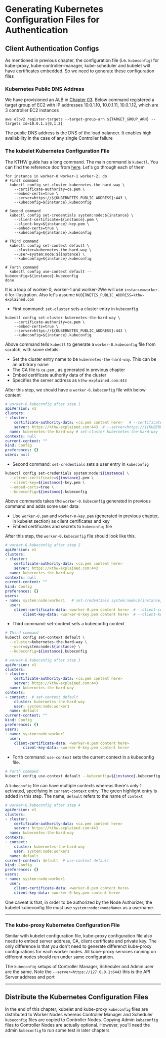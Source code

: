 # Generating Kubernetes Configuration Files for Authentication

## Client Authentication Configs

As mentioned in previous chapter, the configuration file (i.e. `kubeconfig`) for kube-proxy, kube-controller-manager, kube-scheduler and kubelet will have certificates embedded. So we need to generate these configuration files

### Kubernetes Public DNS Address

We have provisioned an ALB in [Chapter 03](https://github.com/prabhatsharma/kubernetes-the-hard-way-aws/blob/master/docs/03-compute-resources.md#kubernetes-public-access---create-a-network-load-balancer). Below command registered a target group of EC2 with IP addresses 10.0.1.10, 10.0.1.11, 10.0.1.12, which are 3 controller EC2 instances
```shell
aws elbv2 register-targets --target-group-arn ${TARGET_GROUP_ARN} --targets Id=10.0.1.1{0,1,2}
```
The public DNS address is the DNS of the load balancer. It enables high availability in the case of any single Controller failure

### The kubelet Kubernetes Configuration File

The KTHW guide has a long command. The main command is `kubectl`. You can find the reference doc from [here](https://kubernetes.io/docs/reference/generated/kubectl/kubectl-commands). Let's go through each of them
```shell
for instance in worker-0 worker-1 worker-2; do
# First command
  kubectl config set-cluster kubernetes-the-hard-way \
    --certificate-authority=ca.pem \
    --embed-certs=true \
    --server=https://${KUBERNETES_PUBLIC_ADDRESS}:443 \
    --kubeconfig=${instance}.kubeconfig

# Second command
  kubectl config set-credentials system:node:${instance} \
    --client-certificate=${instance}.pem \
    --client-key=${instance}-key.pem \
    --embed-certs=true \
    --kubeconfig=${instance}.kubeconfig

# Third command
  kubectl config set-context default \
    --cluster=kubernetes-the-hard-way \
    --user=system:node:${instance} \
    --kubeconfig=${instance}.kubeconfig

# Forth command
  kubectl config use-context default --kubeconfig=${instance}.kubeconfig
done
```
It is a loop of worker-0, worker-1 and worker-2We will use `instance=worker-0` for illustration. Also let's assume `KUBERNETES_PUBLIC_ADDRESS=kthw-explained.com`
- First command: `set-cluster` sets a cluster entry in `kubeconfig`

```shell
kubectl config set-cluster kubernetes-the-hard-way \
    --certificate-authority=ca.pem \
    --embed-certs=true \
    --server=https://${KUBERNETES_PUBLIC_ADDRESS}:443 \
	--kubeconfig=${instance}.kubeconfig
```
Above command tells `kubectl` to generate a `worker-0.kubeconfig` file from scratch, with some details:

- Set the cluster entry name to be `kubernetes-the-hard-way`. This can be an arbitrary name
- The CA file is `ca.pem` , as generated in previous chapter
- Embed certificate authority data of the cluster
- Specifies the server address as `kthw-explained.com:443`

After this step, we should have a `worker-0.kubeconfig` file with below content
```yaml
# worker-0.kubeconfig after step 1
apiVersion: v1
clusters:
- cluster:
    certificate-authority-data: <ca.pem content here>   # --certificate-authority=ca.pem --embed-certs=true
	server: https://kthw-explained.com:443  # --server=https://${KUBERNETES_PUBLIC_ADDRESS}:443
  name: kubernetes-the-hard-way # set-cluster kubernetes-the-hard-way
contexts: null
current-context: ""
kind: Config
preferences: {}
users: null
```
- Second command: `set-credentials` sets a user entry in `kubeconfig`

```bash
kubectl config set-credentials system:node:${instance} \
  --client-certificate=${instance}.pem \
  --client-key=${instance}-key.pem \
  --embed-certs=true \
  --kubeconfig=${instance}.kubeconfig
```
Above commands takes the `worker-0.kubeconfig` generated in previous command and adds some user data:

  - Use `worker-0.pem` and `worker-0-key.pem` (generated in previous chapter, in kubelet section) as client certificates and key
  - Embed certificates and secrets to `kubeconfig` file

After this step, the `worker-0.kubeconfig` file should look like this. 
```yaml
# worker-0.kubeconfig after step 2
apiVersion: v1
clusters:
- cluster:
    certificate-authority-data: <ca.pem content here> 
	server: https://kthw-explained.com:443
  name: kubernetes-the-hard-way
contexts: null
current-context: ""
kind: Config
preferences: {}
users:
- name: system:node:worker1   # set-credentials system:node:${instance}
  user:
    client-certificate-data: <worker-0.pem content here>  # --client-certificate=${instance}.pem --embed-certs=true
		client-key-data: <worker-0-key.pem content here>  # --client-key=${instance}-key.pem --embed-certs=true
```
- Third command: set-context sets a kubeconfig context
```bash
# Third command
kubectl config set-context default \
  --cluster=kubernetes-the-hard-way \
  --user=system:node:${instance} \
  --kubeconfig=${instance}.kubeconfig
```
```yaml
# worker-0.kubeconfig after step 3
apiVersion: v1
clusters:
- cluster:
    certificate-authority-data: <ca.pem content here> 
	server: https://kthw-explained.com:443
  name: kubernetes-the-hard-way
contexts:
- context:  # set-context default
    cluster: kubernetes-the-hard-way
    user: system:node:worker1
  name: default
current-context: ""
kind: Config
preferences: {}
users:
- name: system:node:worker1
  user:
    client-certificate-data: <worker-0.pem content here>
		client-key-data: <worker-0-key.pem content here>
```
- Forth command: `use-context` sets the current context in a kubeconfig file.
```bash
# Forth command
kubectl config use-context default --kubeconfig=${instance}.kubeconfig
```
A `kubeconfig` file can have multiple contexts whereas there's only 1 activated, specifying in `current-context` entry. The green highlight entry is added in this step. The name, `default` refers to the name of `context`
```yaml
# worker-0.kubeconfig after step 4
apiVersion: v1
clusters:
- cluster:
    certificate-authority-data: <ca.pem content here> 
	server: https://kthw-explained.com:443
  name: kubernetes-the-hard-way
contexts:
- context:
    cluster: kubernetes-the-hard-way
    user: system:node:worker1
  name: default
current-context: default  # use-context default
kind: Config
preferences: {}
users:
- name: system:node:worker1
  user:
    client-certificate-data: <worker-0.pem content here>
	client-key-data: <worker-0-key.pem content here>
```
One caveat is that, in order to be authorized by the Node Authorizer, the kubelet kubeconfig file must use `system:node:<nodeName>` as a username.

---
### The kube-proxy Kubernetes Configuration File

Similar with kubelet configuration file, kube-proxy configuration file also needs to embed server address, CA, client certificate and private key. The only difference is that you don't need to generate differenct kube-proxy configurations for each worker nodes. All kube-proxy services running on different nodes should run under same configuration.

The `kubeconfig` setups of Controller Manager, Scheduler and Admin user are the same. Note the `--server=https://127.0.0.1:6443` this is the API Server address and port

---
## Distribute the Kubernetes Configuration Files

In the end of this chapter, kubelet and kube-proxy `kubeconfig` files are distributed to Worker Nodes whereas Controller Manager and Scheduler `kubeconfig` files are copied to Controller Nodes. Copying Admin `kubeconfig` files to Controller Nodes are actually optional. However, you'll need the admin `kubeconfig` to run some test in later chapters
